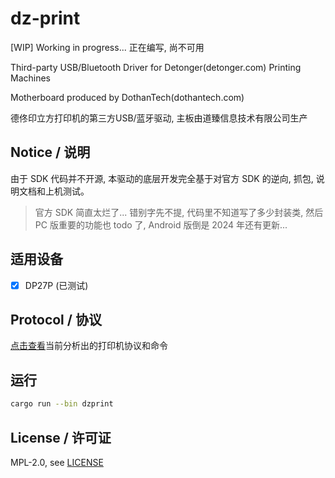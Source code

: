 # dz-print

[WIP] Working in progress... 正在编写, 尚不可用

Third-party USB/Bluetooth Driver for Detonger(detonger.com) Printing Machines

Motherboard produced by DothanTech(dothantech.com)

德佟印立方打印机的第三方USB/蓝牙驱动, 主板由道臻信息技术有限公司生产

## Notice / 说明

由于 SDK 代码并不开源, 本驱动的底层开发完全基于对官方 SDK 的逆向, 抓包, 说明文档和上机测试。

> 官方 SDK 简直太烂了... 错别字先不提, 代码里不知道写了多少封装类, 然后 PC 版重要的功能也 todo 了, Android 版倒是 2024 年还有更新...

## 适用设备

- [x] DP27P (已测试)

## Protocol / 协议

[点击查看](protocol.md)当前分析出的打印机协议和命令

## 运行

```bash
cargo run --bin dzprint
```

## License / 许可证

MPL-2.0, see [LICENSE](./LICENSE)
